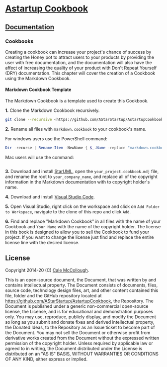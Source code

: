 # [Astartup Cookbook](../)

## [Documentation](./)

### Cookbooks

Creating a cookbook can increase your project's chance of success by creating the Honey pot to attract users to your products by providing the user with free documentation, and the documentation will also have the affect of increasing the quality of your product with Don't Repeat Yourself (DRY) documentation. This chapter will cover the creation of a Cookbook using the Markdown Cookbook.

#### Markdown Cookbook Template

The Markdown Cookbook is a template used to create this Cookbook.

**1.**  Clone the Markdown Cookbook recursively.

```Bash
git clone --recursive <https://github.com/AStarStartup/AstartupCookbook>
```

**2.** Rename all files with `markdown.cookbook` to your cookbook's name.

For windows users use the PowerShell command:

```PowerShell
Dir -recurse | Rename-Item -NewName { $_.Name -replace "markdown.cookbook","your_project.cookbook" }
```
Mac users will use the command:

```PowerShell
```

**3.** Download and install [StarUML](staruml.io), open the `your_project.cookbook.mdj` file, and rename the root to `your_company_name`, and replace all of the copyright information in the Markdown documentation with to copyright holder's name.

**4.** Download and install [Visual Studio Code](https://code.visualstudio.com).

**5.** Open Visual Studio, right click on the workspace and click on `Add Folder to Workspace`, navigate to the clone of this repo and click `Add`.

**6.** Find and replace "Markdown Cookbook" in all files with the name of your Cookbook and `Your Name` with the name of the copyright holder. The license in this book is designed to allow you to sell the Cookbook to fund your project. If you want to change the license just find and replace the entire license line with the desired license.

## License

Copyright 2014-20 (C) [Cale McCollough](https://cookingwithcale.org).

This is an open-source document, the Document, that was written by and contains intellectual property. The Document consists of documents, files, source code, technology design files, art, and other content contained this file, folder and the GitHub repository located at <https://github.com/AStarStartup/AstartupCookbook>, the Repository. The Document is published under a generic non-commercial open-source license, the License, and is for educational and demonstration purposes only. You may use, reproduce, publicly display, and modify the Document so long as you submit and donate fixes and derived intellectual property, the Donated Ideas, to the Repository as an Issue ticket to become part of the Document. You may not sell the Document or otherwise profit from derivative works created from the Document without the expressed written permission of the copyright holder. Unless required by applicable law or agreed to in writing, the Document distributed under the License is distributed on an "AS IS" BASIS, WITHOUT WARRANTIES OR CONDITIONS OF ANY KIND, either express or implied.
